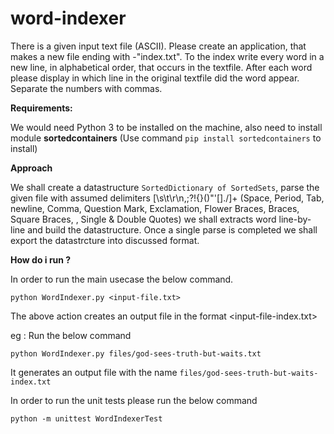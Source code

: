 # word-indexer
There is a given input text file (ASCII). Please create an application, that makes a new file ending with -"index.txt". To the index write every word in a new line, in alphabetical order, that occurs in the textfile. After each word please display in which line in the original textfile did the word appear. Separate the numbers with commas. 

**Requirements:**

 We would need Python 3 to be installed on the machine, also need to install module **sortedcontainers** (Use command `pip install sortedcontainers` to install)
 
**Approach** 

  We shall create a datastructure `SortedDictionary of SortedSets`, parse the given file with assumed delimiters [\s\t\r\n,;?!{}()"\'\[\]\./]+ (Space, Period, Tab, newline, Comma, Question Mark, Exclamation, Flower Braces, Braces, Square Braces, \, Single & Double Quotes) we shall extracts word line-by-line and build the datastructure. Once a single parse is completed we shall export the datastrcture into discussed format. 

**How do i run ?**


In order to run the main usecase the below command.

`python WordIndexer.py <input-file.txt>`

The above action creates an output file in the format <input-file-index.txt>

eg :  Run the below command

`python WordIndexer.py files/god-sees-truth-but-waits.txt`

It generates an output file with the name `files/god-sees-truth-but-waits-index.txt`

In order to run the unit tests please run the below command 

`python -m unittest WordIndexerTest`



